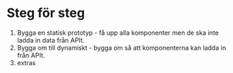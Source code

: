# Steg för steg

1. Bygga en statisk prototyp - få upp alla komponenter men de ska inte ladda in data från APIt.
2. Bygga om till dynamiskt - bygga om så att komponenterna kan ladda in från APIt.
3. extras
